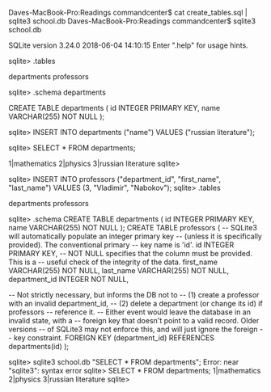 Daves-MacBook-Pro:Readings commandcenter$ cat create_tables.sql | sqlite3 school.db
Daves-MacBook-Pro:Readings commandcenter$ sqlite3 school.db

SQLite version 3.24.0 2018-06-04 14:10:15
Enter ".help" for usage hints.


sqlite> .tables

departments  professors 


sqlite> .schema departments

CREATE TABLE departments (
  id INTEGER PRIMARY KEY,
  name VARCHAR(255) NOT NULL
);


sqlite> INSERT INTO departments ("name") VALUES ("russian literature");


sqlite> SELECT * FROM departments;

1|mathematics
2|physics
3|russian literature
sqlite> 


sqlite> INSERT INTO professors ("department_id", "first_name", "last_name") VALUES (3, "Vladimir", "Nabokov");
sqlite> .tables

departments  professors 


sqlite> .schema
CREATE TABLE departments (
  id INTEGER PRIMARY KEY,
  name VARCHAR(255) NOT NULL
);
CREATE TABLE professors (
  -- SQLite3 will automatically populate an integer primary key
  -- (unless it is specifically provided). The conventional primary
  -- key name is 'id'.
  id INTEGER PRIMARY KEY,
  -- NOT NULL specifies that the column must be provided. This is a
  -- useful check of the integrity of the data.
  first_name VARCHAR(255) NOT NULL,
  last_name VARCHAR(255) NOT NULL,
  department_id INTEGER NOT NULL,

  -- Not strictly necessary, but informs the DB not to
  --  (1) create a professor with an invalid department_id,
  --  (2) delete a department (or change its id) if professors
  --      reference it.
  -- Either event would leave the database in an invalid state, with a
  -- foreign key that doesn't point to a valid record. Older versions
  -- of SQLite3 may not enforce this, and will just ignore the foreign
  -- key constraint.
  FOREIGN KEY (department_id) REFERENCES departments(id)
);


sqlite> sqlite3 school.db "SELECT * FROM departments";
Error: near "sqlite3": syntax error
sqlite> SELECT * FROM departments;
1|mathematics
2|physics
3|russian literature
sqlite> 